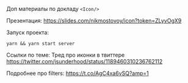 Доп материалы по докладу `<Icon/>`

Презентация: https://slides.com/nikmostovoy/icon?token=ZLyvOgX9

Запуск проекта:

```
yarn && yarn start server
```

Ссылки по теме:
Тред про иконки в твиттере https://twitter.com/jsunderhood/status/1189460310236762112

Подробнее про filters: https://t.co/AgC4xa6vSQ?amp=1
